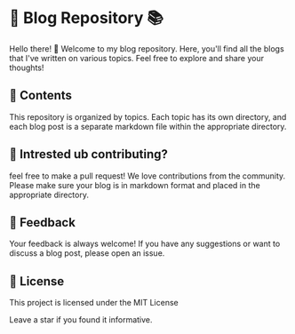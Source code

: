 # 📝 Blog Repository 📚

Hello there! 👋 Welcome to my blog repository. Here, you'll find all the blogs that I've written on various topics. Feel free to explore and share your thoughts!

## 📖 Contents

This repository is organized by topics. Each topic has its own directory, and each blog post is a separate markdown file within the appropriate directory.

## 📝 Intrested ub contributing?

feel free to make a pull request! We love contributions from the community. Please make sure your blog is in markdown format and placed in the appropriate directory.

## 📮 Feedback
Your feedback is always welcome! If you have any suggestions or want to discuss a blog post, please open an issue.

## 📃 License
This project is licensed under the MIT License 

Leave a star if you found it informative. 
